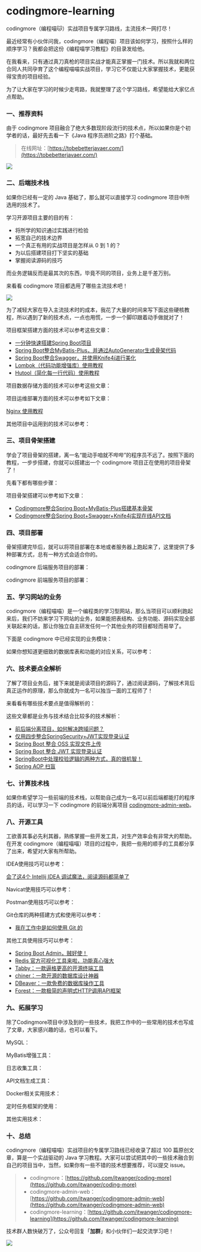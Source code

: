 # codingmore-learning

codingmore（编程喵🐱）实战项目专属学习路线，主流技术一网打尽！

最近经常有小伙伴问我，codingmore（编程喵）项目该如何学习，按照什么样的顺序学习？我都会把这份《编程喵学习教程》的目录发给他。

在我看来，只有通过真刀真枪的项目实战才能真正掌握一门技术。所以我就和两位合同人共同孕育了这个编程喵喵实战项目，学习它不仅能让大家掌握技术，更能获得宝贵的项目经验。

为了让大家在学习的时候少走弯路，我就整理了这个学习路线，希望能给大家亿点点帮助。

### 一、推荐资料

由于 codingmore 项目融合了绝大多数现阶段流行的技术点，所以如果你是个初学者的话，最好先去看一下《Java 程序员进阶之路》打个基础。

>在线网址：[https://tobebetterjavaer.com/](https://tobebetterjavaer.com/)

![](https://pic2.zhimg.com/80/v2-6806702a6bade3b66b37a9144871e5f5_1440w.jpg?source=1940ef5c)

### 二、后端技术栈

如果你已经有一定的 Java 基础了，那么就可以直接学习 codingmore 项目中所选用的技术了。

学习开源项目主要的目的有：

- 将所学的知识通过实践进行检验
- 拓宽自己的技术边界
- 一个真正有用的实战项目是怎样从 0 到 1 的？
- 为以后搭建项目打下坚实的基础
- 掌握阅读源码的技巧

而业务逻辑反而是最其次的东西，毕竟不同的项目，业务上是千差万别。

来看看 codingmore 项目都选用了哪些主流技术吧！

![](https://cdn.jsdelivr.net/gh/itwanger/toBeBetterJavaer/images/zhishixingqiu/readme-8.png)

为了减轻大家在导入主流技术时的成本，我花了大量的时间来写下面这些硬核教程，所以遇到了新的技术点，一点也用慌，一步一个脚印跟着动手做就对了！

项目框架搭建方面的技术可以参考这些文章：

- [一分钟快速搭建Spring Boot项目](https://tobebetterjavaer.com/springboot/initializr.html)
- [Spring Boot整合MyBatis-Plus，并通过AutoGenerator生成骨架代码](https://mp.weixin.qq.com/s/9Ls12B9qT1Gx_yBQBPZfiw)
- [Spring Boot整合Swagger，并使用Knife4j进行美化](https://mp.weixin.qq.com/s/gWPCg6TP3G_-I-eqA6EJmA)
- [Lombok（代码功能增强库）使用教程](https://mp.weixin.qq.com/s/gGLNKzowq2LWNsMGsIyTkg)
- [Hutool（简化每一行代码）使用教程](https://mp.weixin.qq.com/s/8VcaWhtiaiO6CWOAZJEGvg)


项目数据存储方面的技术可以参考这些文章：

项目运维部署方面的技术可以参考如下文章：

[Nginx 使用教程](https://mp.weixin.qq.com/s/OYOcjUwPZyPo8K4KAgJ4kw)

其他项目中运用到的技术可以参考：

### 三、项目骨架搭建

学会了项目骨架的搭建，离一名“能动手咱就不哔哔”的程序员不远了。按照下面的教程，一步步搭建，你就可以搭建出一个 codingmore 项目正在使用的项目骨架了！

先看下都有哪些步骤：



项目骨架搭建可以参考如下文章：

- [Codingmore整合Spring Boot+MyBatis-Plus搭建基本骨架](https://mp.weixin.qq.com/s/9Ls12B9qT1Gx_yBQBPZfiw)
- [Codingmore整合Spring Boot+Swagger+Knife4j实现在线API文档](https://mp.weixin.qq.com/s/gWPCg6TP3G_-I-eqA6EJmA)

### 四、项目部署

骨架搭建完毕后，就可以将项目部署在本地或者服务器上跑起来了，这里提供了多种部署方式，总有一种方式会适合你的。

codingmore 后端服务项目的部署：


codingmore 前端服务项目的部署：

### 五、学习网站的业务


codingmore（编程喵喵）是一个编程类的学习型网站，那么当项目可以顺利跑起来后，我们不妨来学习下网站的业务，如果能把表结构、业务功能、源码实现全部关联起来的话，那让你独立自主研发任何一个其他业务的项目都轻而易举了。

下面是 codingmore 中已经实现的业务模块：

如果你想知道更细致的数据库表和功能的对应关系，可以参考：

### 六、技术要点全解析

了解了项目业务后，接下来就是阅读项目的源码了，通过阅读源码，了解技术背后真正运作的原理，那么你就成为一名可以独当一面的工程师了！

来看看有哪些技术要点是值得解析的：

这些文章都是业务与技术结合比较多的技术解析：

- [前后端分离项目，如何解决跨域问题？](https://mp.weixin.qq.com/s/HTMDZaukCb7pyfHefVcfyg)
- [仅用四步整合SpringSecurity+JWT实现登录认证](https://mp.weixin.qq.com/s/mb69xPhzrFeuD2S1VxHYjg)
- [Spring Boot 整合 OSS 实现文件上传](https://mp.weixin.qq.com/s/4qz44y2mpRwCrPgkNJ9vaQ)
- [Spring Boot 整合 JWT 实现登录认证](https://mp.weixin.qq.com/s/Nsk43BHIqVxEHUVIfHJTTQ)
- [SpringBoot中处理校验逻辑的两种方式，真的很机智！](https://mp.weixin.qq.com/s/m5cWcIl3xX6h9zUG1OV5qQ)
- [Spring AOP 扫盲](https://mp.weixin.qq.com/s/wfT6eVWJqL3p_rckkUCgew)


### 七、计算技术栈

如果你希望学习一些前端的技术栈，以帮助自己成为一名可以前后端都能打的程序员的话，可以学习一下 codingmore 的前端分离项目 [codingmore-admin-web](https://github.com/itwanger/codingmore-admin-web)。

### 八、开源工具

工欲善其事必先利其器，熟练掌握一些开发工具，对生产效率会有非常大的帮助。在开发 codingmore（编程喵喵）项目的过程中，我把一些用的顺手的工具都分享了出来，希望对大家有所帮助。

IDEA使用技巧可以参考：

[会了这4个 Intellij IDEA 调试魔法，阅读源码都简单了](https://mp.weixin.qq.com/s/KG0yzb_9XhhTSzjHr4DkIQ)

Navicat使用技巧可以参考：

Postman使用技巧可以参考：



Git仓库的两种搭建方式和使用可以参考：

- [我在工作中是如何使用 Git 的](https://tobebetterjavaer.com/git/git-qiyuan.html)


其他工具使用技巧可以参考：

- [Spring Boot Admin，贼好使！](https://mp.weixin.qq.com/s/IbeT4sWjrQvddAnh6_Uaww)
- [Redis 官方可视化工具来啦，功能真心强大](https://mp.weixin.qq.com/s/xO6koJotr99KsRFhWoTZtQ)
- [Tabby：一款逼格更高的开源终端工具](https://tobebetterjavaer.com/gongju/tabby.html)
- [chiner：一款开源的数据库设计神器](https://tobebetterjavaer.com/gongju/chiner.html)
- [DBeaver：一款免费的数据库操作工具](https://tobebetterjavaer.com/gongju/DBeaver.html)
- [Forest：一款极简的声明式HTTP调用API框架](https://tobebetterjavaer.com/gongju/forest.html)

### 九、拓展学习

除了Codingmore项目中涉及到的一些技术，我把工作中的一些常用的技术也写成了文章，大家感兴趣的话，也可以看下。

MySQL：

MyBatis增强工具：

日志收集工具：

API文档生成工具：

Docker相关实用技术：

定时任务框架的使用：

其他实用技术：

### 十、总结


codingmore（编程喵喵）实战项目的专属学习路线已经收录了超过 100 篇原创文章，算是一个实战驱动的 Java 学习教程。大家可以尝试把其中的一些技术融合到自己的项目当中，当然，如果你有一些不错的技术想要推荐，可以提交 issue。

>- codingmore：[https://github.com/itwanger/coding-more](https://github.com/itwanger/coding-more)
>- codingmore-admin-web：[https://github.com/itwanger/codingmore-admin-web](https://github.com/itwanger/codingmore-admin-web)
>- codingmore-learning：[https://github.com/itwanger/codingmore-learning](https://github.com/itwanger/codingmore-learning)

技术群人数快破万了，公众号回复「**加群**」和小伙伴们一起交流学习吧！

![](http://cdn.tobebetterjavaer.com/tobebetterjavaer/images/xingbiaogongzhonghao.png)








